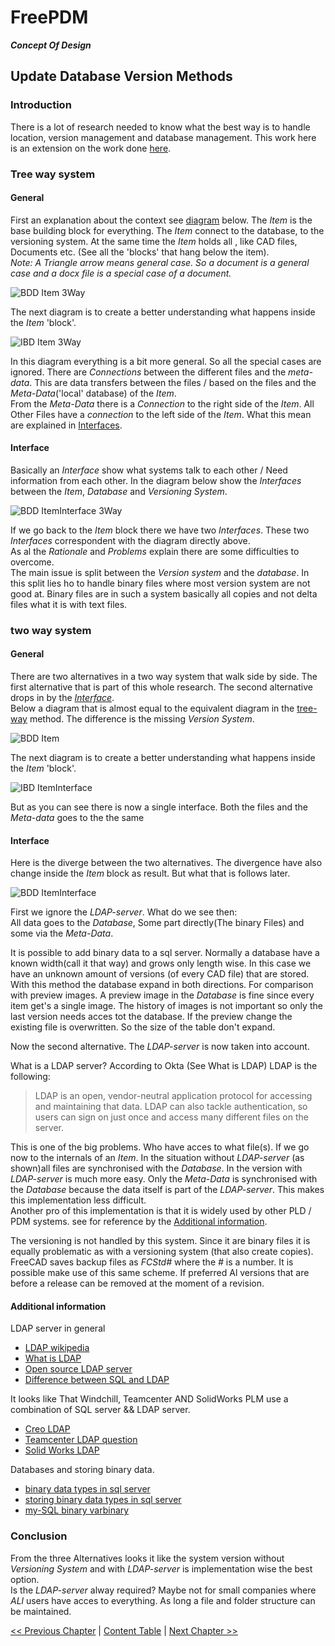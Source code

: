 # FreePDM
***Concept Of Design***

## Update Database Version Methods

### Introduction

There is a lot of research needed to know what the best way is to handle location, version management and database management.
This work here is an extension on the work done [here](FreePDM_03-2-SVNProjectStructure.md).


### Tree way system

#### General

First an explanation about the context see [diagram](BDD-Item-3Way) below.
The _Item_ is the base building block for everything.
The _Item_ connect to the database, to the versioning system.
At the same time the _Item_ holds all , like CAD files, Documents etc.
(See all the 'blocks' that hang below the item).  
_Note: A  Triangle arrow means general case.
So a document is a general case and a docx file is a special case of a document._

![BDD Item 3Way](FreePDM_CoD-Figures/BDD_Item-3Way.png)

The next diagram is to create a better understanding what happens inside the _Item_ 'block'.

![IBD Item 3Way](FreePDM_CoD-Figures/IBD_Item-3Way.png)

In this diagram everything is a bit more general.
So all the special cases are ignored.
There are _Connections_ between the different files and the _meta-data_.
This are data transfers between the files / based on the files and the _Meta-Data_('local' database) of the _Item_.  
From the _Meta-Data_ there is a _Connection_ to the right side of the _Item_.
All Other Files have a _connection_ to the left side of the _Item_.
What this mean are explained in [Interfaces](#interface).

#### Interface

Basically an _Interface_ show what systems talk to each other / Need information from each other.
In the diagram below show the _Interfaces_ between the _Item_, _Database_ and _Versioning System_.

![BDD ItemInterface 3Way](FreePDM_CoD-Figures/BDD_ItemInterface-3Way.png)

If we go back to the _Item_ block there we have two _Interfaces_. These two _Interfaces_ correspondent with the diagram directly above.  
As al the _Rationale_ and _Problems_ explain there are some difficulties to overcome.  
The main issue is split between the _Version system_ and the _database_. 
In this split lies ho to handle binary files where most version system are not good at.
Binary files are in such a system basically all copies and not delta files what it is with text files.

### two way system

#### General

There are two alternatives in a two way system that walk side by side.
The first alternative that is part of this whole research.
The second alternative drops in by the [_Interface_](#Interface).  
Below a diagram that is almost equal to the equivalent diagram in the [tree-way](#Tree-way-system) method.
The difference is the missing _Version System_.

![BDD Item](FreePDM_CoD-Figures/BDD_Item.png)

The next diagram is to create a better understanding what happens inside the _Item_ 'block'.

![IBD ItemInterface](FreePDM_CoD-Figures/IBD_ItemInterface.png)

But as you can see there is now a single interface.
Both the files and the _Meta-data_ goes to the the same 

#### Interface

Here is the diverge between the two alternatives.
The divergence have also change inside the _Item_ block as result.
But what that is follows later.

![BDD ItemInterface](FreePDM_CoD-Figures/BDD_ItemInterface.png)

First we ignore the _LDAP-server_.
What do we see then:  
All data goes to the _Database_, Some part directly(The binary Files) and some via the _Meta-Data_.

It is possible to add binary data to a sql server. Normally a database have a known width(call it that way) and grows only length wise.
In this case we have an unknown amount of versions (of every CAD file) that are stored.
With this method the database expand in both directions.
For comparison with preview images.
A preview image in the _Database_ is fine since every item get's a single image.
The history of images is not important so only the last version needs acces tot the database. 
If the preview change the existing file is overwritten.
So the size of the table don't expand.

Now the second alternative.
The _LDAP-server_ is now taken into account.

What is a LDAP server?
According to Okta (See What is LDAP) LDAP is the following:

> LDAP is an open, vendor-neutral application protocol for accessing and maintaining that data. 
> LDAP can also tackle authentication, so users can sign on just once and access many different files on the server.

This is one of the big problems.
Who have acces to what file(s).
If we go now to the internals of an _Item_.
In the situation without _LDAP-server_ (as shown)all files are synchronised with the _Database_. 
In the version with _LDAP-server_ is much more easy. Only the _Meta-Data_ is synchronised with the _Database_ because the data itself is part of the _LDAP-server_.
This makes this implementation less difficult.  
Another pro of this implementation is that it is widely used by other PLD / PDM systems. see for reference by the [Additional information](#additional-information).

The versioning is not handled by this system.
Since it are binary files it is equally problematic as with a versioning system (that also create copies).  
FreeCAD saves backup files as _FCStd#_ where the _#_ is a number.
It is possible make use of this same scheme.
If preferred Al versions that are before a release can be removed at the moment of a revision.

#### Additional information

LDAP server in general

- [LDAP wikipedia](https://en.wikipedia.org/wiki/Lightweight_Directory_Access_Protocol)
- [What is LDAP](https://www.okta.com/identity-101/what-is-ldap/)
- [Open source LDAP server](https://opensource.com/business/14/5/four-open-source-alternatives-LDAP)
- [Difference between SQL and LDAP](https://stackoverflow.com/questions/5075394/difference-between-sql-and-ldap#5075461)

It looks like That Windchill, Teamcenter AND SolidWorks PLM use a combination of SQL server && LDAP server.

- [Creo LDAP](https://community.ptc.com/t5/Windchill/what-is-the-purpose-of-Method-server-Server-Manager-and-LDAP/td-p/211635
)
- [Teamcenter LDAP question](https://community.sw.siemens.com/s/question/0D54O000061xshJSAQ/teamcenter-sso-setup-unknown-ldap-exception)
- [Solid Works LDAP](https://help.solidworks.com/2022/english/enterprisepdm/archiveserver/c_Login_Settings.htm)

Databases and storing binary data.

- [binary data types in sql server](https://www.thoughtco.com/binary-data-types-in-sql-server-1019807)
- [storing binary data types in sql server](https://codingsight.com/storing-binary-data-types-in-sql-server/)
- [my-SQL binary varbinary](https://dev.mysql.com/doc/refman/8.0/en/binary-varbinary.html)

### Conclusion

From the three Alternatives looks it like the system version without _Versioning System_ and with _LDAP-server_ is implementation wise the best option.  
Is the _LDAP-server_ alway required?
Maybe not for small companies where _ALl_ users have acces to everything. As long a file and folder structure can be maintained.

[<< Previous Chapter](FreePDM_03-2-SVNProjectStructure.md) | [Content Table](README.md) | [Next Chapter >>](FreePDM_04-Requirements.md)
